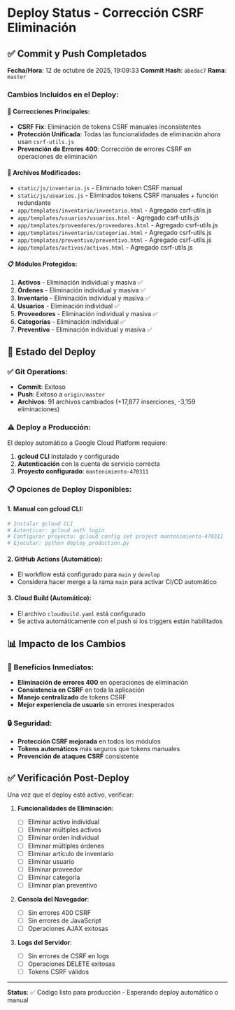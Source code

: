 # Deploy Status - Corrección CSRF Eliminación

## ✅ Commit y Push Completados

**Fecha/Hora**: 12 de octubre de 2025, 19:09:33
**Commit Hash**: `abedac7`
**Rama**: `master`

### Cambios Incluidos en el Deploy:

#### 🔧 Correcciones Principales:

- **CSRF Fix**: Eliminación de tokens CSRF manuales inconsistentes
- **Protección Unificada**: Todas las funcionalidades de eliminación ahora usan `csrf-utils.js`
- **Prevención de Errores 400**: Corrección de errores CSRF en operaciones de eliminación

#### 📁 Archivos Modificados:

- `static/js/inventario.js` - Eliminado token CSRF manual
- `static/js/usuarios.js` - Eliminados tokens CSRF manuales + función redundante
- `app/templates/inventario/inventario.html` - Agregado csrf-utils.js
- `app/templates/usuarios/usuarios.html` - Agregado csrf-utils.js
- `app/templates/proveedores/proveedores.html` - Agregado csrf-utils.js
- `app/templates/inventario/categorias.html` - Agregado csrf-utils.js
- `app/templates/preventivo/preventivo.html` - Agregado csrf-utils.js
- `app/templates/activos/activos.html` - Agregado csrf-utils.js

#### 📋 Módulos Protegidos:

1. **Activos** - Eliminación individual y masiva ✅
2. **Órdenes** - Eliminación individual y masiva ✅
3. **Inventario** - Eliminación individual y masiva ✅
4. **Usuarios** - Eliminación individual ✅
5. **Proveedores** - Eliminación individual y masiva ✅
6. **Categorías** - Eliminación individual ✅
7. **Preventivo** - Eliminación individual y masiva ✅

## 🚀 Estado del Deploy

### ✅ Git Operations:

- **Commit**: Exitoso
- **Push**: Exitoso a `origin/master`
- **Archivos**: 91 archivos cambiados (+17,877 inserciones, -3,159 eliminaciones)

### ⚠️ Deploy a Producción:

El deploy automático a Google Cloud Platform requiere:

1. **gcloud CLI** instalado y configurado
2. **Autenticación** con la cuenta de servicio correcta
3. **Proyecto configurado**: `mantenimiento-470311`

### 📋 Opciones de Deploy Disponibles:

#### 1. **Manual con gcloud CLI**:

```bash
# Instalar gcloud CLI
# Autenticar: gcloud auth login
# Configurar proyecto: gcloud config set project mantenimiento-470311
# Ejecutar: python deploy_production.py
```

#### 2. **GitHub Actions** (Automático):

- El workflow está configurado para `main` y `develop`
- Considera hacer merge a la rama `main` para activar CI/CD automático

#### 3. **Cloud Build** (Automático):

- El archivo `cloudbuild.yaml` está configurado
- Se activa automáticamente con el push si los triggers están habilitados

## 📊 Impacto de los Cambios

### 🎯 Beneficios Inmediatos:

- **Eliminación de errores 400** en operaciones de eliminación
- **Consistencia en CSRF** en toda la aplicación
- **Manejo centralizado** de tokens CSRF
- **Mejor experiencia de usuario** sin errores inesperados

### 🔒 Seguridad:

- **Protección CSRF mejorada** en todos los módulos
- **Tokens automáticos** más seguros que tokens manuales
- **Prevención de ataques CSRF** consistente

## ✅ Verificación Post-Deploy

Una vez que el deploy esté activo, verificar:

1. **Funcionalidades de Eliminación**:

   - [ ] Eliminar activo individual
   - [ ] Eliminar múltiples activos
   - [ ] Eliminar orden individual
   - [ ] Eliminar múltiples órdenes
   - [ ] Eliminar artículo de inventario
   - [ ] Eliminar usuario
   - [ ] Eliminar proveedor
   - [ ] Eliminar categoría
   - [ ] Eliminar plan preventivo

2. **Consola del Navegador**:

   - [ ] Sin errores 400 CSRF
   - [ ] Sin errores de JavaScript
   - [ ] Operaciones AJAX exitosas

3. **Logs del Servidor**:
   - [ ] Sin errores de CSRF en logs
   - [ ] Operaciones DELETE exitosas
   - [ ] Tokens CSRF válidos

---

**Status**: ✅ Código listo para producción - Esperando deploy automático o manual
